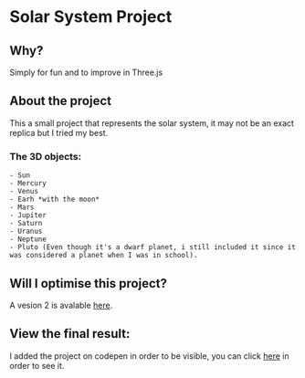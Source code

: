 ﻿# Solar System Project

## Why?

Simply for fun and to improve in Three.js

## About the project

This a small project that represents the solar system, it may not be an exact replica but I tried my best.

### The 3D objects:

    - Sun
    - Mercury
    - Venus
    - Earh *with the moon*
    - Mars
    - Jupiter
    - Saturn
    - Uranus
    - Neptune
    - Pluto (Even though it's a dwarf planet, i still included it since it was considered a planet when I was in school).

## Will I optimise this project?

A vesion 2 is avalable [here](https://github.com/DragosNH/SolarSystem_2.0).

## View the final result:
I added the project on codepen in order to be visible, you can click [here](https://codepen.io/Ench-Drgs/pen/azOPdRQ) in order to see it.
